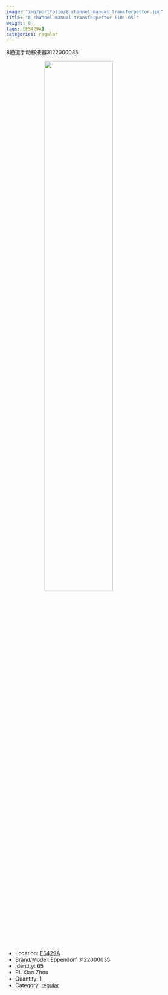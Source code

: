 ```yaml
---
image: "img/portfolio/8_channel_manual_transferpettor.jpg"
title: "8 channel manual transferpettor (ID: 65)"
weight: 0
tags: [ES429A]
categories: regular
---
```


8通道手动移液器3122000035

<!--more-->

<img src="../../img/portfolio/8_channel_manual_transferpettor.jpg" width="60%" style="display: block; margin: auto;">

- Location: [ES429A](../../tags/es429a)
- Brand/Model: Eppendorf 3122000035
- Identity: 65
- PI: Xiao Zhou
- Quantity: 1
- Category: [regular](../../categories/regular)







